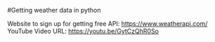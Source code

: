 #Getting weather data in python

Website to sign up for getting free API: https://www.weatherapi.com/ <br> 
YouTube Video URL: https://youtu.be/GytCzQhR0So

